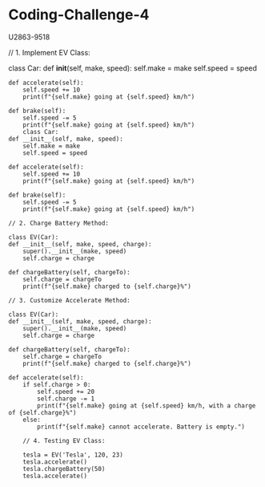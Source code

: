 # Coding-Challenge-4
U2863-9518

// 1. Implement EV Class:

class Car:
    def __init__(self, make, speed):
        self.make = make
        self.speed = speed

    def accelerate(self):
        self.speed += 10
        print(f"{self.make} going at {self.speed} km/h")

    def brake(self):
        self.speed -= 5
        print(f"{self.make} going at {self.speed} km/h")
        class Car:
    def __init__(self, make, speed):
        self.make = make
        self.speed = speed

    def accelerate(self):
        self.speed += 10
        print(f"{self.make} going at {self.speed} km/h")

    def brake(self):
        self.speed -= 5
        print(f"{self.make} going at {self.speed} km/h")

    // 2. Charge Battery Method:

    class EV(Car):
    def __init__(self, make, speed, charge):
        super().__init__(make, speed)
        self.charge = charge

    def chargeBattery(self, chargeTo):
        self.charge = chargeTo
        print(f"{self.make} charged to {self.charge}%")

    // 3. Customize Accelerate Method:
    
    class EV(Car):
    def __init__(self, make, speed, charge):
        super().__init__(make, speed)
        self.charge = charge

    def chargeBattery(self, chargeTo):
        self.charge = chargeTo
        print(f"{self.make} charged to {self.charge}%")

    def accelerate(self):
        if self.charge > 0:
            self.speed += 20
            self.charge -= 1
            print(f"{self.make} going at {self.speed} km/h, with a charge of {self.charge}%")
        else:
            print(f"{self.make} cannot accelerate. Battery is empty.")

        // 4. Testing EV Class:

        tesla = EV('Tesla', 120, 23)
        tesla.accelerate()
        tesla.chargeBattery(50) 
        tesla.accelerate() 
